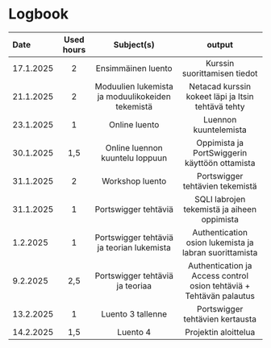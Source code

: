 # Logbook

| Date  | Used hours | Subject(s) |  output |
| :---         |     :---:      |     :---:      |     :---:      |
| 17.1.2025 | 2 | Ensimmäinen luento  | Kurssin suorittamisen tiedot  |
| 21.1.2025 | 2 | Moduulien lukemista ja moduulikokeiden tekemistä  | Netacad kurssin kokeet läpi ja Itsin tehtävä tehty  |
| 23.1.2025 | 1 | Online luento  | Luennon kuuntelemista  |
| 30.1.2025 | 1,5 | Online luennon kuuntelu loppuun  | Oppimista ja PortSwiggerin käyttöön ottamista |
| 31.1.2025 | 2 | Workshop luento  | Portswigger tehtävien tekemistä |
| 31.1.2025 | 1 | Portswigger tehtäviä | SQLI labrojen tekemistä ja aiheen oppimista |
| 1.2.2025 | 1 | Portswigger tehtäviä ja teorian lukemista | Authentication osion lukemista ja labran suorittamista |
| 9.2.2025 | 2,5 | Portswigger tehtäviä ja teoriaa | Authentication ja Access control osion tehtäviä + Tehtävän palautus |
| 13.2.2025 | 1 | Luento 3 tallenne | Portswigger tehtävien kertausta |
| 14.2.2025 | 1,5 | Luento 4 | Projektin aloittelua |
